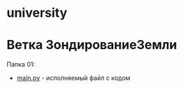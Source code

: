 # university

# Ветка ЗондированиеЗемли
Папка 01:
* [main.py](https://github.com/Vezon-Kardas/university/blob/%D0%97%D0%BE%D0%BD%D0%B4%D0%B8%D1%80%D0%BE%D0%B2%D0%B0%D0%BD%D0%B8%D0%B5_%D0%B7%D0%B5%D0%BC%D0%BB%D0%B8/01/main.py) - исполняемый файл с кодом
